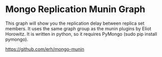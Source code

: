 # Mongo Replication Munin Graph

This graph will show you the replication delay between replica set members. It uses the same graph group as the munin plugins by Eliot Horowitz. It is written in python, so it requires PyMongo (sudo pip install pymongo).

https://github.com/erh/mongo-munin
